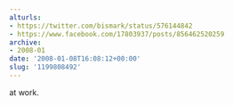 ```yaml
---
alturls:
- https://twitter.com/bismark/status/576144842
- https://www.facebook.com/17803937/posts/856462520259
archive:
- 2008-01
date: '2008-01-08T16:08:12+00:00'
slug: '1199808492'
---
```


at work.

